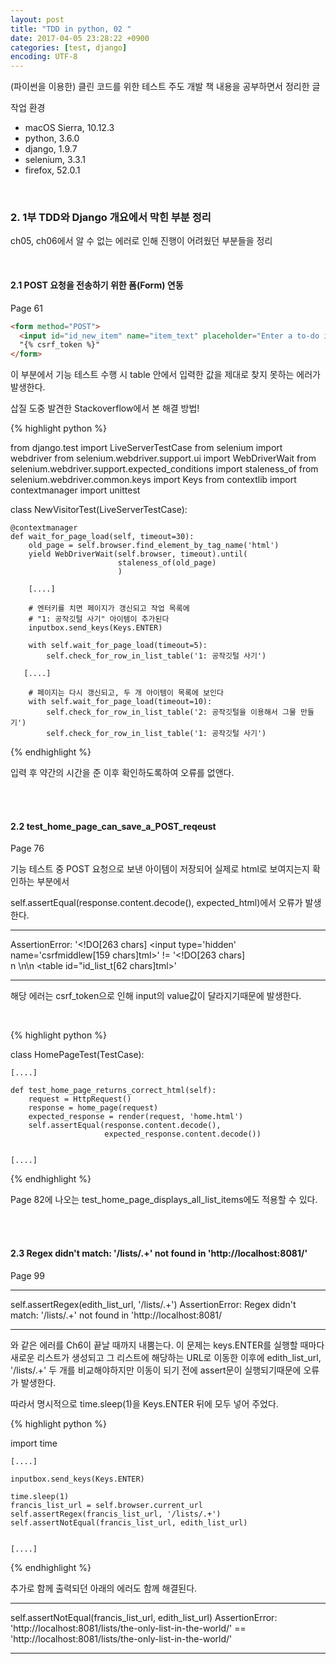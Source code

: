 ```yaml
---
layout: post
title: "TDD in python, 02 "
date: 2017-04-05 23:28:22 +0900
categories: [test, django]
encoding: UTF-8
---
```


(파이썬을 이용한) 클린 코드를 위한 테스트 주도 개발 책 내용을 공부하면서 정리한 글

작업 환경
- macOS Sierra, 10.12.3
- python, 3.6.0
- django, 1.9.7
- selenium, 3.3.1
- firefox, 52.0.1

<br/>


### 2. 1부 TDD와 Django 개요에서 막힌 부분 정리

ch05, ch06에서 알 수 없는 에러로 인해 진행이 어려웠던 부분들을 정리

<br/>

#### 2.1 POST 요청을 전송하기 위한 폼(Form) 연동 

Page 61


```html
<form method="POST">
  <input id="id_new_item" name="item_text" placeholder="Enter a to-do item" />
  "{% csrf_token %}"
</form>
```

이 부분에서 기능 테스트 수행 시 table 안에서 입력한 값을 제대로 찾지 못하는 에러가 발생한다.


삽질 도중 발견한 Stackoverflow에서 본 해결 방법!

{% highlight python %}

from django.test import LiveServerTestCase
from selenium import webdriver
from selenium.webdriver.support.ui import WebDriverWait
from selenium.webdriver.support.expected_conditions import staleness_of
from selenium.webdriver.common.keys import Keys
from contextlib import contextmanager
import unittest


class NewVisitorTest(LiveServerTestCase):

    @contextmanager
    def wait_for_page_load(self, timeout=30):
        old_page = self.browser.find_element_by_tag_name('html')
        yield WebDriverWait(self.browser, timeout).until(
                            staleness_of(old_page)
                            )

        [....]

        # 엔터키를 치면 페이지가 갱신되고 작업 목록에
        # "1: 공작깃털 사기" 아이템이 추가된다
        inputbox.send_keys(Keys.ENTER)

        with self.wait_for_page_load(timeout=5):
            self.check_for_row_in_list_table('1: 공작깃털 사기')

       [....]

        # 페이지는 다시 갱신되고, 두 개 아이템이 목록에 보인다
        with self.wait_for_page_load(timeout=10):
            self.check_for_row_in_list_table('2: 공작깃털을 이용해서 그물 만들기')
            self.check_for_row_in_list_table('1: 공작깃털 사기')


{% endhighlight %}

입력 후 약간의 시간을 준 이후 확인하도록하여 오류를 없앤다.


<br/>
<br/>



#### 2.2 test_home_page_can_save_a_POST_reqeust

Page 76


기능 테스트 중 POST 요청으로 보낸 아이템이 저장되어 실제로 html로 보여지는지 확인하는 부분에서

self.assertEqual(response.content.decode(), expected_html)에서 오류가 발생한다.

----
AssertionError: '<!DO[263 chars]     <input type=\'hidden\' name=\'csrfmiddlew[159 chars]tml>' != '<!DO[263 chars]     \
n    </form>\n\n    <table id="id_list_t[62 chars]tml>'

----

해당 에러는 csrf_token으로 인해 input의 value값이 달라지기때문에 발생한다. 

<br/>


{% highlight python %}


class HomePageTest(TestCase):

    [....]

    def test_home_page_returns_correct_html(self):
        request = HttpRequest()
        response = home_page(request)
        expected_response = render(request, 'home.html')
        self.assertEqual(response.content.decode(),
                         expected_response.content.decode())

                        
    [....]

{% endhighlight %}


Page 82에 나오는  test_home_page_displays_all_list_items에도 적용할 수 있다.



<br/>
<br/>



#### 2.3 Regex didn't match: '/lists/.+' not found in 'http://localhost:8081/'


Page 99 

----
self.assertRegex(edith_list_url, '/lists/.+')
AssertionError: Regex didn't match: '/lists/.+' not found in 'http://localhost:8081/

----

와 같은 에러를 Ch6이 끝날 때까지 내뿜는다. 이 문제는 keys.ENTER를 실행할 때마다 새로운 리스트가 생성되고 그 리스트에 
해당하는 URL로 이동한 이후에 edith_list_url, '/lists/.+' 두 개를 비교해야하지만 이동이 되기 전에 assert문이 
실행되기때문에 오류가 발생한다. 

따라서 명시적으로 time.sleep(1)을 Keys.ENTER 뒤에 모두 넣어 주었다. 



{% highlight python %}

import time

    [....]

    inputbox.send_keys(Keys.ENTER)

    time.sleep(1)
    francis_list_url = self.browser.current_url
    self.assertRegex(francis_list_url, '/lists/.+')
    self.assertNotEqual(francis_list_url, edith_list_url)

                        
    [....]

{% endhighlight %}


추가로 함께 출력되던 아래의 에러도 함께 해결된다.

----
self.assertNotEqual(francis_list_url, edith_list_url)
AssertionError: 'http://localhost:8081/lists/the-only-list-in-the-world/' == 'http://localhost:8081/lists/the-only-list-in-the-world/'

----

<br/>
<br/>











